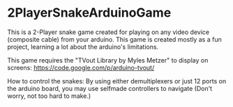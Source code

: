 # 2PlayerSnakeArduinoGame
This is a 2-Player snake game created for playing on any video device (composite cable) from your arduino. This game is created mostly as a fun project, learning a lot about the arduino's limitations.

This game requires the "TVout Library by Myles Metzer" to display on screens: https://code.google.com/p/arduino-tvout/

How to control the snakes:
By using either demultiplexers or just 12 ports on the arduino board, you may use selfmade controllers to navigate (Don't worry, not too hard to make.)
